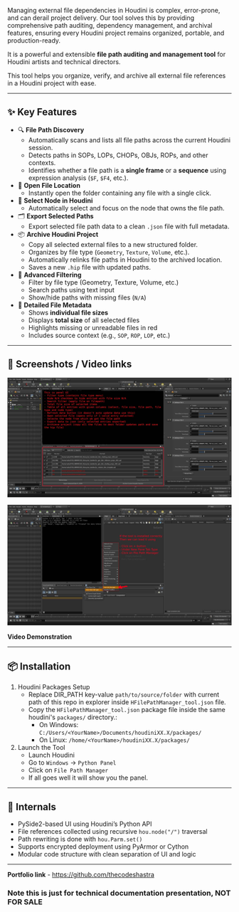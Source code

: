 Managing external file dependencies in Houdini is complex, error-prone, and can derail project delivery. Our tool solves this by providing comprehensive path auditing, dependency management, and archival features, ensuring every Houdini project remains organized, portable, and production-ready.

It is a powerful and extensible **file path auditing and management tool** for Houdini artists and technical directors. 

This tool helps you organize, verify, and archive all external file references in a Houdini project with ease.

---

## ✨ Key Features

- 🔍 **File Path Discovery**
    - Automatically scans and lists all file paths across the current Houdini session.
    - Detects paths in SOPs, LOPs, CHOPs, OBJs, ROPs, and other contexts.
    - Identifies whether a file path is a **single frame** or a **sequence** using expression analysis (`$F`, `$F4`, etc.).
- 📂 **Open File Location**
    - Instantly open the folder containing any file with a single click.
- 🧭 **Select Node in Houdini**
    - Automatically select and focus on the node that owns the file path.
- 🗂 **Export Selected Paths**
    - Export selected file path data to a clean `.json` file with full metadata.
- 📦 **Archive Houdini Project**
    - Copy all selected external files to a new structured folder.
    - Organizes by file type (`Geometry`, `Texture`, `Volume`, etc.).
    - Automatically relinks file paths in Houdini to the archived location.
    - Saves a new `.hip` file with updated paths.
- 🔎 **Advanced Filtering**
    - Filter by file type (Geometry, Texture, Volume, etc.)
    - Search paths using text input
    - Show/hide paths with missing files (`N/A`)
- 💾 **Detailed File Metadata**
    - Shows **individual file sizes**
    - Displays **total size** of all selected files
    - Highlights missing or unreadable files in red
    - Includes source context (e.g., `SOP`, `ROP`, `LOP`, etc.)

---

## 📸 Screenshots / Video links

![alt text](resources/hfile_path_manager_01.jpg)

![alt text](resources/hfile_path_manager_02.jpg)

**Video Demonstration**

---

## 📦 Installation

1. Houdini Packages Setup
    - Replace DIR_PATH key-value `path/to/source/folder` with current path of this repo in explorer inside `HFilePathManager_tool.json` file.
    - Copy the `HFilePathManager_tool.json` package file inside the same houdini's `packages/` directory.:
      - On Windows:  
        `C:/Users/<YourName>/Documents/houdiniXX.X/packages/`
      - On Linux:
        `/home/<YourName>/houdiniXX.X/packages/`
2. Launch the Tool
    - Launch Houdini
    - Go to `Windows` → `Python Panel`
    - Click on `File Path Manager`
    - If all goes well it will show you the panel.

---

## 🧠 Internals

- PySide2-based UI using Houdini’s Python API
- File references collected using recursive `hou.node("/")` traversal
- Path rewriting is done with `hou.Parm.set()`
- Supports encrypted deployment using PyArmor or Cython
- Modular code structure with clean separation of UI and logic

---

**Portfolio link** - https://github.com/thecodeshastra

### Note this is just for technical documentation presentation, **NOT FOR SALE**